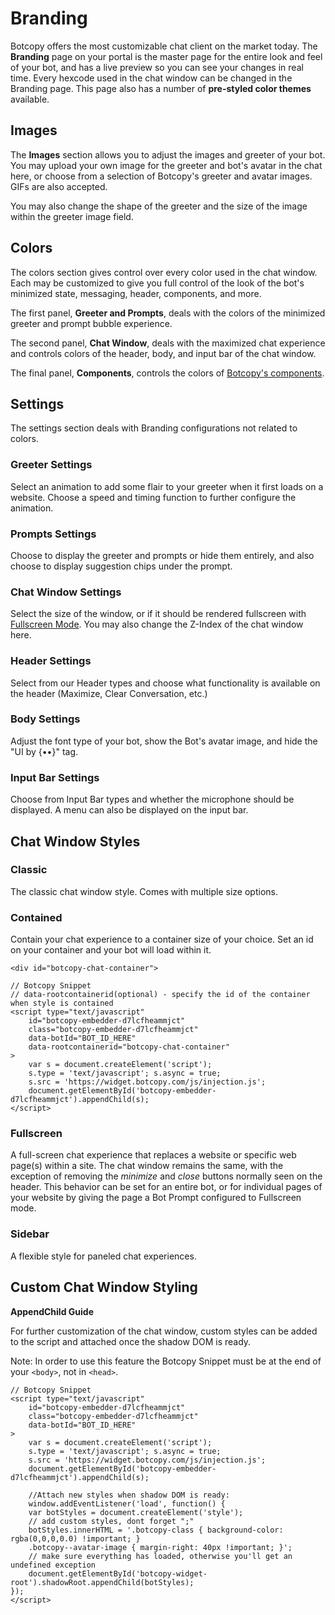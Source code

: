# Branding

Botcopy offers the most customizable chat client on the market today. The **Branding** page on your portal is the master page for the entire look and feel of your bot, and has a live preview so you can see your changes in real time. Every hexcode used in the chat window can be changed in the Branding page. This page also has a number of **pre-styled color themes** available.

## Images

The **Images** section allows you to adjust the images and greeter of your bot. You may upload your own image for the greeter and bot's avatar in the chat here, or choose from a selection of Botcopy's greeter and avatar images. GIFs are also accepted.

You may also change the shape of the greeter and the size of the image within the greeter image field.

## Colors

The colors section gives control over every color used in the chat window. Each may be customized to give you full control of the look of the bot's minimized state, messaging, header, components, and more.

The first panel, **Greeter and Prompts**, deals with the colors of the minimized greeter and prompt bubble experience.

The second panel, **Chat Window**, deals with the maximized chat experience and controls colors of the header, body, and input bar of the chat window.

The final panel, **Components**, controls the colors of [Botcopy's components](https://botcopy.github.io/docs/#/basics/components).

## Settings

The settings section deals with Branding configurations not related to colors.

### Greeter Settings

Select an animation to add some flair to your greeter when it first loads on a website. Choose a speed and timing function to further configure the animation.

### Prompts Settings

Choose to display the greeter and prompts or hide them entirely, and also choose to display suggestion chips under the prompt.

### Chat Window Settings

Select the size of the window, or if it should be rendered fullscreen with [Fullscreen Mode](#fullscreen-mode). You may also change the Z-Index of the chat window here.

### Header Settings

Select from our Header types and choose what functionality is available on the header (Maximize, Clear Conversation, etc.)

### Body Settings

Adjust the font type of your bot, show the Bot's avatar image, and hide the "UI by {••}" tag.

### Input Bar Settings

Choose from Input Bar types and whether the microphone should be displayed. A menu can also be displayed on the input bar.

## Chat Window Styles

### Classic

The classic chat window style. Comes with multiple size options.

### Contained

Contain your chat experience to a container size of your choice. Set an id on your container and your bot will load within it. 

```
<div id="botcopy-chat-container">
```

```
// Botcopy Snippet
// data-rootcontainerid(optional) - specify the id of the container when style is contained
<script type="text/javascript"
    id="botcopy-embedder-d7lcfheammjct"
    class="botcopy-embedder-d7lcfheammjct" 
    data-botId="BOT_ID_HERE"
    data-rootcontainerid="botcopy-chat-container" 
>
    var s = document.createElement('script'); 
    s.type = 'text/javascript'; s.async = true; 
    s.src = 'https://widget.botcopy.com/js/injection.js'; 
    document.getElementById('botcopy-embedder-d7lcfheammjct').appendChild(s);
</script>
```

### Fullscreen

A full-screen chat experience that replaces a website or specific web page(s) within a site. The chat window remains the same, with the exception of removing the _minimize_ and _close_ buttons normally seen on the header. This behavior can be set for an entire bot, or for individual pages of your website by giving the page a Bot Prompt configured to Fullscreen mode.

### Sidebar

A flexible style for paneled chat experiences. 

## Custom Chat Window Styling

**AppendChild Guide**

For further customization of the chat window, custom styles can be added to the script and attached once the shadow DOM is ready.

Note: In order to use this feature the Botcopy Snippet must be at the end of your `<body>`, not in `<head>`.

```
// Botcopy Snippet
<script type="text/javascript"
    id="botcopy-embedder-d7lcfheammjct"
    class="botcopy-embedder-d7lcfheammjct"
    data-botId="BOT_ID_HERE"
>
    var s = document.createElement('script');
    s.type = 'text/javascript'; s.async = true;
    s.src = 'https://widget.botcopy.com/js/injection.js';
    document.getElementById('botcopy-embedder-d7lcfheammjct').appendChild(s);

    //Attach new styles when shadow DOM is ready:
    window.addEventListener('load', function() {
    var botStyles = document.createElement('style');
    // add custom styles, dont forget ";"
    botStyles.innerHTML = '.botcopy-class { background-color: rgba(0,0,0,0.0) !important; }
    .botcopy--avatar-image { margin-right: 40px !important; }';
    // make sure everything has loaded, otherwise you'll get an undefined exception
    document.getElementById('botcopy-widget-root').shadowRoot.appendChild(botStyles);
});
</script>
```

